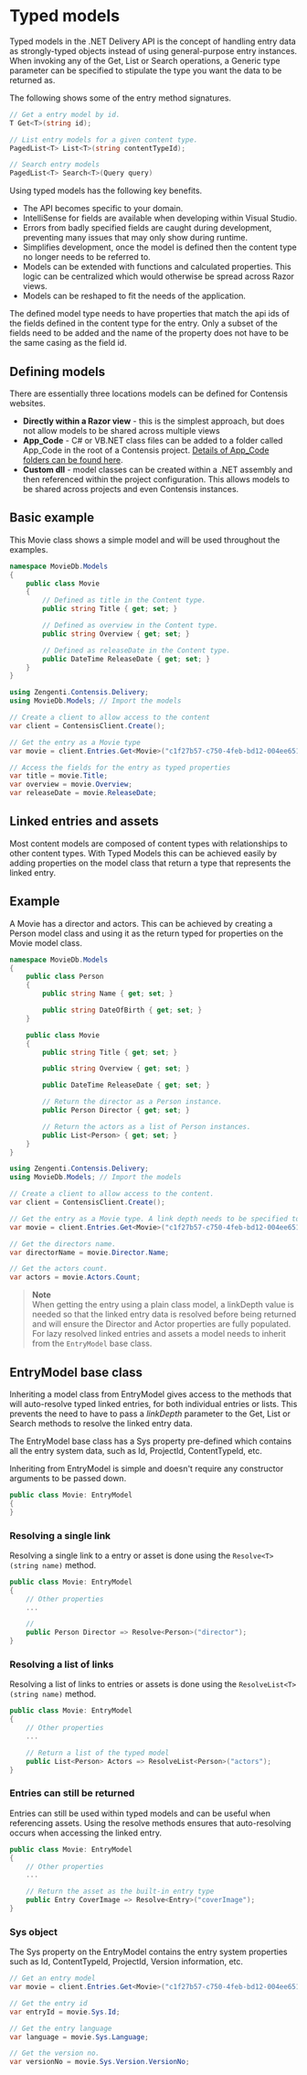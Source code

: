 # Typed models

Typed models in the .NET Delivery API is the concept of handling entry data as strongly-typed objects instead of using general-purpose entry instances. When invoking any of the Get, List or Search operations, a Generic type parameter can be specified to stipulate the type you want the data to be returned as.

The following shows some of the entry method signatures.

```cs
// Get a entry model by id.
T Get<T>(string id);

// List entry models for a given content type.
PagedList<T> List<T>(string contentTypeId);

// Search entry models
PagedList<T> Search<T>(Query query)
```

Using typed models has the following key benefits.

- The API becomes specific to your domain.
- IntelliSense for fields are available when developing within Visual Studio.
- Errors from badly specified fields are caught during development, preventing many issues that may only show during runtime.
- Simplifies development, once the model is defined then the content type no longer needs to be referred to.
- Models can be extended with functions and calculated properties. This logic can be centralized which would otherwise be spread across Razor views.
- Models can be reshaped to fit the needs of the application.

The defined model type needs to have properties that match the api ids of the fields defined in the content type for the entry. Only a subset of the fields need to be added and the name of the property does not have to be the same casing as the field id.

## Defining models

There are essentially three locations models can be defined for Contensis websites.

- **Directly within a Razor view** - this is the simplest approach, but does not allow models to be shared across multiple views
- **App_Code** - C# or VB.NET class files can be added to a folder called App_Code in the root of a Contensis project. [Details of App_Code folders can be found here](https://msdn.microsoft.com/en-us/library/t990ks23.aspx#Anchor_1).
- **Custom dll** - model classes can be created within a .NET assembly and then referenced within the project configuration. This allows models to be shared across projects and even Contensis instances.



## Basic example

This Movie class shows a simple model and will be used throughout the examples.

```cs
namespace MovieDb.Models
{
    public class Movie
    {
        // Defined as title in the Content type.
        public string Title { get; set; }

        // Defined as overview in the Content type.
        public string Overview { get; set; }

        // Defined as releaseDate in the Content type.
        public DateTime ReleaseDate { get; set; }
    }
}
```

```cs
using Zengenti.Contensis.Delivery;
using MovieDb.Models; // Import the models

// Create a client to allow access to the content
var client = ContensisClient.Create();

// Get the entry as a Movie type
var movie = client.Entries.Get<Movie>("c1f27b57-c750-4feb-bd12-004ee651e796");

// Access the fields for the entry as typed properties
var title = movie.Title;
var overview = movie.Overview;
var releaseDate = movie.ReleaseDate;
```



## Linked entries and assets

Most content models are composed of content types with relationships to other content types. With Typed Models this can be achieved easily by adding properties on the model class that return a type that represents the linked entry.

## Example
A Movie has a director and actors. This can be achieved by creating a Person model class and using it as the return typed for properties on the Movie model class.

```cs
namespace MovieDb.Models
{
    public class Person
    {
        public string Name { get; set; }

        public string DateOfBirth { get; set; }
    }

    public class Movie
    {
        public string Title { get; set; }

        public string Overview { get; set; }

        public DateTime ReleaseDate { get; set; }

        // Return the director as a Person instance.
        public Person Director { get; set; }

        // Return the actors as a list of Person instances.
        public List<Person> { get; set; }
    }
}
```

```cs
using Zengenti.Contensis.Delivery;
using MovieDb.Models; // Import the models

// Create a client to allow access to the content.
var client = ContensisClient.Create();

// Get the entry as a Movie type. A link depth needs to be specified to resolve the linked entries.
var movie = client.Entries.Get<Movie>("c1f27b57-c750-4feb-bd12-004ee651e796", language = null, linkDepth = 1);

// Get the directors name.
var directorName = movie.Director.Name;

// Get the actors count.
var actors = movie.Actors.Count;
```


> **Note**  
> When getting the entry using a plain class model, a linkDepth value is needed so that the linked entry data is resolved before being returned and will ensure the Director and Actor properties are fully populated. For lazy resolved linked entries and assets a model needs to inherit from the `EntryModel` base class.




## EntryModel base class

Inheriting a model class from EntryModel gives access to the methods that will auto-resolve typed linked entries, for both individual entries or lists. This prevents the need to have to pass a *linkDepth* parameter to the Get, List or Search methods to resolve the linked entry data.

The EntryModel base class has a Sys property pre-defined which contains all the entry system data, such as Id, ProjectId, ContentTypeId, etc.

Inheriting from EntryModel is simple and doesn't require any constructor arguments to be passed down.

```cs
public class Movie: EntryModel
{
}
```

### Resolving a single link

Resolving a single link to a entry or asset is done using the `Resolve<T>(string name)` method.

```cs
public class Movie: EntryModel
{
    // Other properties
    ...

    //
    public Person Director => Resolve<Person>("director");
}
```

### Resolving a list of links

Resolving a list of links to entries or assets is done using the `ResolveList<T>(string name)` method.

```cs
public class Movie: EntryModel
{
    // Other properties
    ...

    // Return a list of the typed model
    public List<Person> Actors => ResolveList<Person>("actors");
}
```


### Entries can still be returned

Entries can still be used within typed models and can be useful when referencing assets. Using the resolve methods ensures that auto-resolving occurs when accessing the linked entry.

```cs
public class Movie: EntryModel
{
    // Other properties
    ...

    // Return the asset as the built-in entry type
    public Entry CoverImage => Resolve<Entry>("coverImage");
}
```

### Sys object

The Sys property on the EntryModel contains the entry system properties such as Id, ContentTypeId, ProjectId, Version information, etc.

```cs
// Get an entry model
var movie = client.Entries.Get<Movie>("c1f27b57-c750-4feb-bd12-004ee651e796");

// Get the entry id
var entryId = movie.Sys.Id;

// Get the entry language
var language = movie.Sys.Language;

// Get the version no.
var versionNo = movie.Sys.Version.VersionNo;
```
